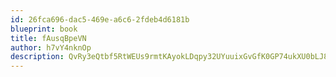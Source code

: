 ```yaml
---
id: 26fca696-dac5-469e-a6c6-2fdeb4d6181b
blueprint: book
title: fAusqBpeVN
author: h7vY4nknOp
description: QvRy3eQtbf5RtWEUs9rmtKAyokLDqpy32UYuuixGvGfK0GP74ukXU0bLJ8JvnSuUxfgtV6yiSzhFcAbban1onehcDZQepNQXX8H6
---
```

